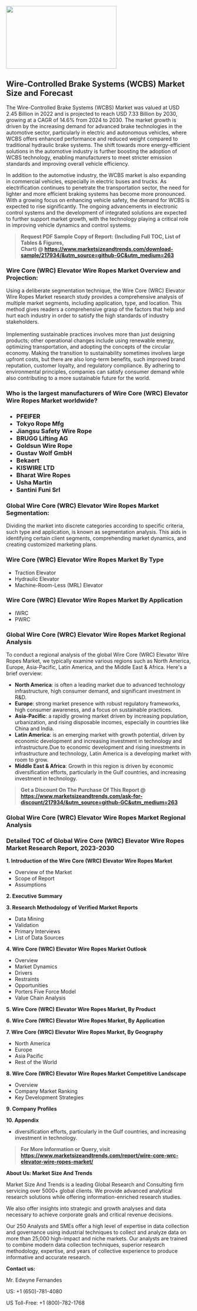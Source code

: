<p><img class="alignnone size-medium wp-image-20088" src="https://ffe5etoiles.com/wp-content/uploads/2024/12/MST1-300x171.png" alt="" width="300" height="171" /></p><h2>Wire-Controlled Brake Systems (WCBS) Market Size and Forecast</h2><p>The Wire-Controlled Brake Systems (WCBS) Market was valued at USD 2.45 Billion in 2022 and is projected to reach USD 7.33 Billion by 2030, growing at a CAGR of 14.6% from 2024 to 2030. The market growth is driven by the increasing demand for advanced brake technologies in the automotive sector, particularly in electric and autonomous vehicles, where WCBS offers enhanced performance and reduced weight compared to traditional hydraulic brake systems. The shift towards more energy-efficient solutions in the automotive industry is further boosting the adoption of WCBS technology, enabling manufacturers to meet stricter emission standards and improving overall vehicle efficiency.</p><p>In addition to the automotive industry, the WCBS market is also expanding in commercial vehicles, especially in electric buses and trucks. As electrification continues to penetrate the transportation sector, the need for lighter and more efficient braking systems has become more pronounced. With a growing focus on enhancing vehicle safety, the demand for WCBS is expected to rise significantly. The ongoing advancements in electronic control systems and the development of integrated solutions are expected to further support market growth, with the technology playing a critical role in improving vehicle dynamics and control systems.</p></p><blockquote id="" class=""><strong>Request PDF Sample Copy of Report: (Including Full TOC, List of Tables &amp; Figures, Chart)&nbsp;@&nbsp;<strong><a href="https://www.marketsizeandtrends.com/download-sample/217934/&utm_source=github-GC&utm_medium=263" target="_blank">https://www.marketsizeandtrends.com/download-sample/217934/&utm_source=github-GC&utm_medium=263</a></strong></strong></blockquote><h3 id="" class="">Wire Core (WRC) Elevator Wire Ropes Market&nbsp;Overview and Projection:</h3><p id="" class="">Using a deliberate segmentation technique, the Wire Core (WRC) Elevator Wire Ropes Market research study provides a comprehensive analysis of multiple market segments, including application, type, and location. This method gives readers a comprehensive grasp of the factors that help and hurt each industry in order to satisfy the high standards of industry stakeholders. <br /> <br />Implementing sustainable practices involves more than just designing products; other operational changes include using renewable energy, optimizing transportation, and adopting the concepts of the circular economy. Making the transition to sustainability sometimes involves large upfront costs, but there are also long-term benefits, such improved brand reputation, customer loyalty, and regulatory compliance. By adhering to environmental principles, companies can satisfy consumer demand while also contributing to a more sustainable future for the world.</p><h3 id="" class="">Who is the largest manufacturers of&nbsp;Wire Core (WRC) Elevator Wire Ropes Market worldwide?</h3><h3 class=""><p><ul><li>PFEIFER </li><li> Tokyo Rope Mfg </li><li> Jiangsu Safety Wire Rope </li><li> BRUGG Lifting AG </li><li> Goldsun Wire Rope </li><li> Gustav Wolf GmbH </li><li> Bekaert </li><li> KISWIRE LTD </li><li> Bharat Wire Ropes </li><li> Usha Martin </li><li> Santini Funi Srl</li></ul></p></h3><h3 id="" class="">Global&nbsp;Wire Core (WRC) Elevator Wire Ropes Market Segmentation:</h3><p id="" class="">Dividing the market into discrete categories according to specific criteria, such type and application, is known as segmentation analysis. This aids in identifying certain client segments, comprehending market dynamics, and creating customized marketing plans.</p><h3 id="" class="">Wire Core (WRC) Elevator Wire Ropes Market&nbsp;By Type</h3><p><p><ul><li>Traction Elevator</li><li> Hydraulic Elevator</li><li> Machine-Room-Less (MRL) Elevator</p></li></ul></p></p><h3 id="" class="">Wire Core (WRC) Elevator Wire Ropes Market&nbsp;By Application</h3><p class=""><p><ul><li>IWRC</li><li> PWRC</li></ul></p></p><h3 id="" class="">Global Wire Core (WRC) Elevator Wire Ropes Market Regional Analysis</h3><p id="" class="">To conduct a regional analysis of the global Wire Core (WRC) Elevator Wire Ropes Market, we typically examine various regions such as North America, Europe, Asia-Pacific, Latin America, and the Middle East &amp; Africa. Here's a brief overview:</p><ul><li><strong>North America</strong>: is often a leading market due to advanced technology infrastructure, high consumer demand, and significant investment in R&amp;D.</li><li><strong>Europe</strong>: strong market presence with robust regulatory frameworks, high consumer awareness, and a focus on sustainable practices.</li><li><strong>Asia-Pacific</strong>: a rapidly growing market driven by increasing population, urbanization, and rising disposable incomes, especially in countries like China and India.</li><li><strong>Latin America</strong>: is an emerging market with growth potential, driven by economic development and increasing investment in technology and infrastructure.Due to economic development and rising investments in infrastructure and technology, Latin America is a developing market with room to grow.</li><li><strong>Middle East &amp; Africa</strong>: Growth in this region is driven by economic diversification efforts, particularly in the Gulf countries, and increasing investment in technology.</li></ul><blockquote id="" class=""><strong>Get a Discount On The Purchase Of This Report @ <strong><a href="https://www.marketsizeandtrends.com/ask-for-discount/217934/&utm_source=github-GC&utm_medium=263" target="_blank">https://www.marketsizeandtrends.com/ask-for-discount/217934/&utm_source=github-GC&utm_medium=263</a></strong></strong></blockquote><h3 id="" class="">Global Wire Core (WRC) Elevator Wire Ropes Market Regional Analysis</h3><h3 id="" class="">Detailed TOC of Global Wire Core (WRC) Elevator Wire Ropes Market Research Report, 2023-2030</h3><p id="" class=""><strong>1. Introduction of the Wire Core (WRC) Elevator Wire Ropes Market</strong></p><ul><li>Overview of the Market</li><li>Scope of Report</li><li>Assumptions</li></ul><p id="" class=""><strong>2. Executive Summary</strong></p><p id="" class=""><strong>3. Research Methodology of Verified Market Reports</strong></p><ul><li>Data Mining</li><li>Validation</li><li>Primary Interviews</li><li>List of Data Sources</li></ul><p id="" class=""><strong>4. Wire Core (WRC) Elevator Wire Ropes Market Outlook</strong></p><ul><li>Overview</li><li>Market Dynamics</li><li>Drivers</li><li>Restraints</li><li>Opportunities</li><li>Porters Five Force Model</li><li>Value Chain Analysis</li></ul><p id="" class=""><strong>5. Wire Core (WRC) Elevator Wire Ropes Market, By Product</strong></p><p id="" class=""><strong>6. Wire Core (WRC) Elevator Wire Ropes Market, By Application</strong></p><p id="" class=""><strong>7. Wire Core (WRC) Elevator Wire Ropes Market, By Geography</strong></p><ul><li>North America</li><li>Europe</li><li>Asia Pacific</li><li>Rest of the World</li></ul><p id="" class=""><strong>8. Wire Core (WRC) Elevator Wire Ropes Market Competitive Landscape</strong></p><ul><li>Overview</li><li>Company Market Ranking</li><li>Key Development Strategies</li></ul><p id="" class=""><strong>9. Company Profiles</strong></p><p id="" class=""><strong>10. Appendix</strong></p><ul><li>diversification efforts, particularly in the Gulf countries, and increasing investment in technology.</li></ul><blockquote id="" class=""><strong>For More Information or Query, visit <strong><strong><a href="https://www.marketsizeandtrends.com/report/wire-core-wrc-elevator-wire-ropes-market/" target="_blank">https://www.marketsizeandtrends.com/report/wire-core-wrc-elevator-wire-ropes-market/</a></strong></strong></strong></blockquote><p id="" class=""><strong>About Us: Market Size And Trends</strong></p><p id="" class="">Market Size And Trends is a leading Global Research and Consulting firm servicing over 5000+ global clients. We provide advanced analytical research solutions while offering information-enriched research studies.</p><p id="" class="">We also offer insights into strategic and growth analyses and data necessary to achieve corporate goals and critical revenue decisions.</p><p id="" class="">Our 250 Analysts and SMEs offer a high level of expertise in data collection and governance using industrial techniques to collect and analyze data on more than 25,000 high-impact and niche markets. Our analysts are trained to combine modern data collection techniques, superior research methodology, expertise, and years of collective experience to produce informative and accurate research.</p><p id="" class=""><strong>Contact us:</strong></p><p id="" class="">Mr. Edwyne Fernandes</p><p id="" class="">US: +1 (650)-781-4080</p><p id="" class="">US Toll-Free: +1 (800)-782-1768</p>
